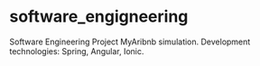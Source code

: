 # software_engigneering

Software Engineering Project
MyAribnb simulation.
Development technologies: Spring, Angular, Ionic.
